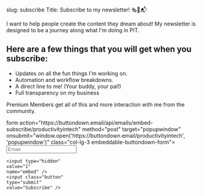 slug: subscribe 
Title: Subscribe to my newsletter! 🗞📨📬

I want to help people create the content they dream about! My newsletter is designed to be a journey along what I'm doing in PIT. 


<h2 class="subtitle is-3">Here are a few things that you will get when you subscribe:</h2>

* Updates on all the fun things I'm working on.
* Automation and workflow breakdowns.
* A direct line to me! (Your buddy, your pal!)
* Full transparency on my business

Premium Members get all of this and more interaction with me from the community. 

<section class="section">
<div class="box">
form
	action="https://buttondown.email/api/emails/embed-subscribe/productivityintech"
	method="post"
	target="popupwindow"
	onsubmit="window.open('https://buttondown.email/productivityintech', 'popupwindow')"
	class="col-lg-3 embeddable-buttondown-form">
	<div class="field">
	<div class="control">
<input type="text"
	name="email"
	placeholder="Email"
	id="bd-email">

	<input type="hidden"
	value="1"
	name="embed" />
	<input class="button"
	type="submit"
	value="Subscribe" />
</div>
</div>
</form>
</div>
</section>
